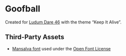 # Goofball

Created for [Ludum Dare 46](http://ldjam.com/events/ludum-dare/46) with the theme &ldquo;Keep It Alive&rdquo;.

## Third-Party Assets

- [Mansalva font](https://fonts.google.com/specimen/Mansalva) used under the [Open Font License](ToImport/Fonts/OFL.txt)